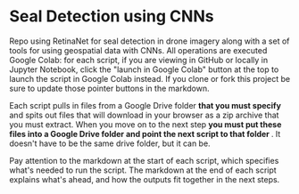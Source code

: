 # Seal Detection using CNNs

Repo using RetinaNet for seal detection in drone imagery along with a set of tools for using geospatial data with CNNs. All operations are executed Google Colab: for each script, if you are viewing in GitHub or locally in Jupyter Notebook, click the "launch in Google Colab" button at the top to launch the script in Google Colab instead. If you clone or fork this project be sure to update those pointer buttons in the markdown.

Each script pulls in files from a Google Drive folder <b> that you must specify </b> and spits out files that will download in your browser as a zip archive that you must extract. When you move on to the next step <b> you must put these files into a Google Drive folder and point the next script to that folder </b>. It doesn't have to be the same drive folder, but it can be.

Pay attention to the markdown at the start of each script, which specifies what's needed to run the script. The markdown at the end of each script explains what's ahead, and how the outputs fit together in the next steps.
